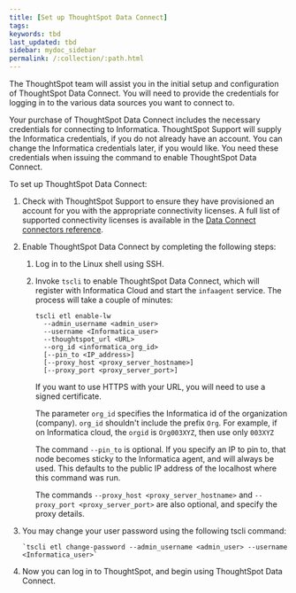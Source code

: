 ```yaml
---
title: [Set up ThoughtSpot Data Connect]
tags:
keywords: tbd
last_updated: tbd
sidebar: mydoc_sidebar
permalink: /:collection/:path.html
---
```

The ThoughtSpot team will assist you in the initial setup and configuration of ThoughtSpot Data Connect. You will need to provide the credentials for logging in to the various data sources you want to connect to.

Your purchase of ThoughtSpot Data Connect includes the necessary credentials for connecting to Informatica. ThoughtSpot Support will supply the Informatica credentials, if you do not already have an account. You can change the Informatica credentials later, if you would like. You need these credentials when issuing the command to enable ThoughtSpot Data Connect.

To set up ThoughtSpot Data Connect:

1. Check with ThoughtSpot Support to ensure they have provisioned an account for you with the appropriate connectivity licenses.
    A full list of supported connectivity licenses is available in the [Data Connect connectors reference](/admin/reference/data-connect-connection-credentials.html#).
2. Enable ThoughtSpot Data Connect by completing the following steps:
    1. Log in to the Linux shell using SSH.
    2. Invoke `tscli` to enable ThoughtSpot Data Connect, which will register with Informatica Cloud and start the `infaagent` service.
        The process will take a couple of minutes:

        ```
        tscli etl enable-lw
          --admin_username <admin_user>
          --username <Informatica_user>
          --thoughtspot_url <URL>
          --org_id <informatica_org_id>
          [--pin_to <IP_address>]
          [--proxy_host <proxy_server_hostname>]
          [--proxy_port <proxy_server_port>]
        ```

        If you want to use HTTPS with your URL, you will need to use a signed certificate.

        The parameter `org_id` specifies the Informatica id of the organization \(company\). `org_id` shouldn't include the prefix `Org`. For example, if on Informatica cloud, the `orgid` is `Org003XYZ`, then use only `003XYZ`

        The command `--pin_to` is optional. If you specify an IP to pin to, that node becomes sticky to the Informatica agent, and will always be used. This defaults to the public IP address of the localhost where this command was run.

        The commands `--proxy_host <proxy_server_hostname>` and `--proxy_port <proxy_server_port>` are also optional, and specify the proxy details.

3. You may change your user password using the following tscli command:

    ```
    `tscli etl change-password --admin_username <admin_user> --username <Informatica_user>`
    ```

4. Now you can log in to ThoughtSpot, and begin using ThoughtSpot Data Connect.
